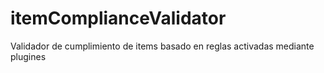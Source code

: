# itemComplianceValidator

Validador de cumplimiento de items basado en reglas activadas mediante plugines
